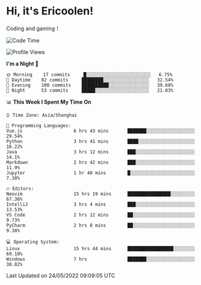 # Hi, it's Ericoolen!
Coding and gaming！

<!--START_SECTION:waka-->
![Code Time](http://img.shields.io/badge/Code%20Time-275%20hrs%2031%20mins-blue)

![Profile Views](http://img.shields.io/badge/Profile%20Views-6-blue)

**I'm a Night 🦉** 

```text
🌞 Morning    17 commits     █░░░░░░░░░░░░░░░░░░░░░░░░   6.75% 
🌆 Daytime    82 commits     ████████░░░░░░░░░░░░░░░░░   32.54% 
🌃 Evening    100 commits    ██████████░░░░░░░░░░░░░░░   39.68% 
🌙 Night      53 commits     █████░░░░░░░░░░░░░░░░░░░░   21.03%

```


📊 **This Week I Spent My Time On** 

```text
⌚︎ Time Zone: Asia/Shanghai

💬 Programming Languages: 
Vue.js                   6 hrs 43 mins       ███████░░░░░░░░░░░░░░░░░░   29.54% 
Python                   3 hrs 41 mins       ████░░░░░░░░░░░░░░░░░░░░░   16.22% 
Java                     3 hrs 12 mins       ███░░░░░░░░░░░░░░░░░░░░░░   14.1% 
Markdown                 2 hrs 42 mins       ███░░░░░░░░░░░░░░░░░░░░░░   11.9% 
Jupyter                  1 hr 40 mins        █░░░░░░░░░░░░░░░░░░░░░░░░   7.38%

🔥 Editors: 
Neovim                   15 hrs 19 mins      ████████████████░░░░░░░░░   67.36% 
IntelliJ                 3 hrs 4 mins        ███░░░░░░░░░░░░░░░░░░░░░░   13.53% 
VS Code                  2 hrs 12 mins       ██░░░░░░░░░░░░░░░░░░░░░░░   9.73% 
PyCharm                  2 hrs 8 mins        ██░░░░░░░░░░░░░░░░░░░░░░░   9.38%

💻 Operating System: 
Linux                    15 hrs 44 mins      █████████████████░░░░░░░░   69.18% 
Windows                  7 hrs               ███████░░░░░░░░░░░░░░░░░░   30.82%

```


 Last Updated on 24/05/2022 09:09:05 UTC
<!--END_SECTION:waka-->

